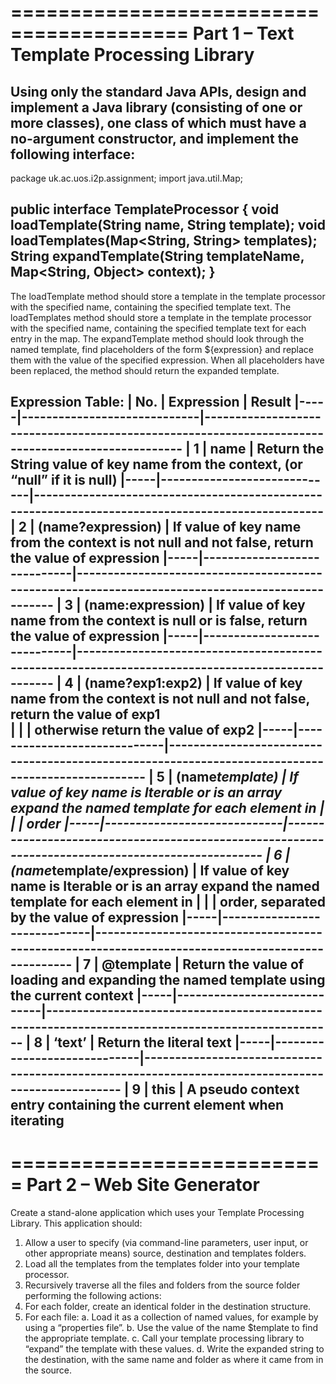 =========================================
Part 1 – Text Template Processing Library
=========================================

Using only the standard Java APIs, design and implement a Java library (consisting of one or more classes), one class of which must have a no-argument constructor, and implement the following interface:
--------------------------------------------------------------------------------
package uk.ac.uos.i2p.assignment;
import java.util.Map;

public interface TemplateProcessor {
	void loadTemplate(String name, String template);
	void loadTemplates(Map<String, String> templates);
	String expandTemplate(String templateName, Map<String, Object> context);
}
--------------------------------------------------------------------------------

The loadTemplate method should store a template in the template processor with the specified name, containing the specified template text.
The loadTemplates method should store a template in the template processor with the specified name, containing the specified template text for each entry in the map.
The expandTemplate method should look through the named template, find placeholders of the form ${expression} and replace them with the value of the specified expression. When all placeholders have been replaced, the method should return the expanded template.

Expression Table:
| No. | Expression                  | Result
|-----|-----------------------------|--------------------------------------------------------------------------------------------------
|  1  |	name	                      | Return the String value of key name from the context, (or “null” if it is null)
|-----|-----------------------------|--------------------------------------------------------------------------------------------------
|  2  |	(name?expression)	          | If value of key name from the context is not null and not false, return the value of expression
|-----|-----------------------------|--------------------------------------------------------------------------------------------------
|  3  |	(name:expression)	          | If value of key name from the context is null or is false, return the value of expression
|-----|-----------------------------|--------------------------------------------------------------------------------------------------
|  4  |	(name?exp1:exp2)	          | If value of key name from the context is not null and not false, return the value of exp1   
|     |                             | otherwise return the value of exp2
|-----|-----------------------------|--------------------------------------------------------------------------------------------------
|  5  |	(name*template)	          | If value of key name is Iterable or is an array expand the named template for each element in     |     |                             | order 
|-----|-----------------------------|--------------------------------------------------------------------------------------------------
|  6  |	(name*template/expression)	| If value of key name is Iterable or is an array expand the named template for each element in      |     |                             | order, separated by the value of expression
|-----|-----------------------------|--------------------------------------------------------------------------------------------------
|  7  |	@template	                  | Return the value of loading and expanding the named template using the current context
|-----|-----------------------------|--------------------------------------------------------------------------------------------------
|  8  |	‘text’	                    | Return the literal text 
|-----|-----------------------------|--------------------------------------------------------------------------------------------------
|  9  |	this	                      | A pseudo context entry containing the current element when iterating
 --------------------------------------------------------------------------------------------------------------------------------------

===========================
Part 2 – Web Site Generator
===========================

Create a stand-alone application which uses your Template Processing Library. This application should:
1. Allow a user to specify (via command-line parameters, user input, or other appropriate means) source, destination and templates folders.
2. Load all the templates from the templates folder into your template processor.
3. Recursively traverse all the files and folders from the source folder performing the following actions:
4. For each folder, create an identical folder in the destination structure.
5. For each file:
    a. Load it as a collection of named values, for example by using a “properties file”.
    b. Use the value of the name $template to find the appropriate template.
    c. Call your template processing library to “expand” the template with these values.
    d. Write the expanded string to the destination, with the same name and folder as where it came from in the source. 

